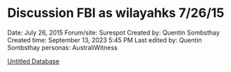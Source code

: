 # Discussion FBI as wilayahks 7/26/15

Date: July 26, 2015
Forum/site: Surespot
Created by: Quentin Sombsthay
Created time: September 13, 2023 5:45 PM
Last edited by: Quentin Sombsthay
personas: AustraliWitness

[Untitled Database](Discussion%20FBI%20as%20wilayahks%207%2026%2015%20c9f8ab6a768647c490fcda230f2dcaf6/Untitled%20Database%202178bd5ac2a54bada254de5b8036238a.csv)